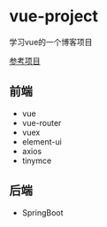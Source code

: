 # vue-project
学习vue的一个博客项目

<a href="https://github.com/shimh-develop/blog-vue-springboot" target="_blank">参考项目</a>
## 前端 
- vue
- vue-router
- vuex
- element-ui
- axios
- tinymce
## 后端
- SpringBoot

